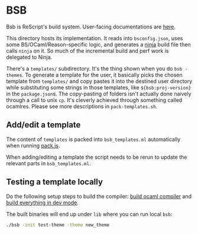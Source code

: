 # BSB

Bsb is ReScript's build system. User-facing documentations are [here](https://rescript-lang.org/docs/manual/latest/build-overview).

This directory hosts its implementation. It reads into `bsconfig.json`, uses some BS/OCaml/Reason-specific logic, and generates a [ninja](https://ninja-build.org) build file then calls `ninja` on it. So much of the incremental build and perf work is delegated to Ninja.

There's a `templates/` subdirectory. It's the thing shown when you do `bsb -themes`. To generate a template for the user, it basically picks the chosen template from `templates/` and copy pastes it into the destined user directory while substituting some strings in those templates, like `${bsb:proj-version}` in the `package.json`s. The copy-pasting of folders isn't actually done naively through a call to unix `cp`. It's cleverly achieved through something called ocamlres. Please see more descriptions in `pack-templates.sh`.

## Add/edit a template

The content of `templates` is packed into `bsb_templates.ml` automatically when running [pack.js](../../scripts/pack.js).

When adding/editing a template the script needs to be rerun to update the relevant parts in `bsb_templates.ml`. 

## Testing a template locally

Do the following setup steps to build the compiler: [build ocaml compiler](https://github.com/rescript-lang/rescript-compiler/blob/master/CONTRIBUTING.md#build-the-vendored-ocaml-compiler) and [build everything in dev mode](https://github.com/rescript-lang/rescript-compiler/blob/master/CONTRIBUTING.md#build-everything-in-dev-mode-using-vendored-compiler).

The built binaries will end up under `lib` where you can run local `bsb`:

```sh
./bsb -init test-theme -theme new_theme
```
